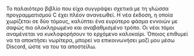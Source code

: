 Το παλαιότερο βιβλίο που είχα συγγράψει σχετικά με τη γλώσσα προγραμματισμού C έχει πλέον ανανεωθεί.
Η νέα έκδοση, η οποία χωρίζεται σε δύο τόμους, καλύπτει ένα ευρύτερο φάσμα εννοιών με σαφώς πιο ολοκληρωμένο και αναβαθμισμένο τρόπο.
Οι νέοι τόμοι αναμένεται να κυκλοφορήσουν το ερχόμενο καλοκαίρι. 
Όποιος επιθυμεί να τα αποκτήσει νωρίτερα, μπορεί να επικοινωνήσει μαζί μου μέσω Discord, ώστε να του τα αποστείλω.
